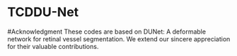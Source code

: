 # TCDDU-Net
#Acknowledgment
These codes are based on DUNet: A deformable network for retinal vessel segmentation. We extend our sincere appreciation for their valuable contributions.
